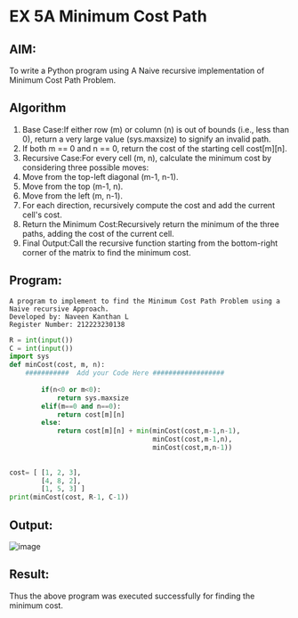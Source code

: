 # EX 5A Minimum Cost Path
## AIM:
To write a Python program using A Naive recursive implementation of Minimum Cost Path Problem.




## Algorithm
1. Base Case:If either row (m) or column (n) is out of bounds (i.e., less than 0), return a very large value (sys.maxsize) to signify an invalid path.
2. If both m == 0 and n == 0, return the cost of the starting cell cost[m][n].
3. Recursive Case:For every cell (m, n), calculate the minimum cost by considering three possible moves:
4. Move from the top-left diagonal (m-1, n-1).
5. Move from the top (m-1, n).
6. Move from the left (m, n-1).
7. For each direction, recursively compute the cost and add the current cell's cost.
8. Return the Minimum Cost:Recursively return the minimum of the three paths, adding the cost of the current cell.
9. Final Output:Call the recursive function starting from the bottom-right corner of the matrix to find the minimum cost.

## Program:
```
A program to implement to find the Minimum Cost Path Problem using a  Naive recursive Approach.
Developed by: Naveen Kanthan L
Register Number: 212223230138
```
```py
R = int(input())
C = int(input())
import sys
def minCost(cost, m, n):
    ###########  Add your Code Here ##################
    
        if(n<0 or m<0):
            return sys.maxsize
        elif(m==0 and n==0):
            return cost[m][n]
        else:
            return cost[m][n] + min(minCost(cost,m-1,n-1),
                                    minCost(cost,m-1,n),
                                    minCost(cost,m,n-1))
    
    
cost= [ [1, 2, 3],
        [4, 8, 2],
        [1, 5, 3] ]
print(minCost(cost, R-1, C-1))

```


## Output:
![image](https://github.com/user-attachments/assets/abcac137-16eb-4aef-87cd-2d703ede5b22)


## Result:
Thus the above program was executed successfully for finding the minimum cost.
